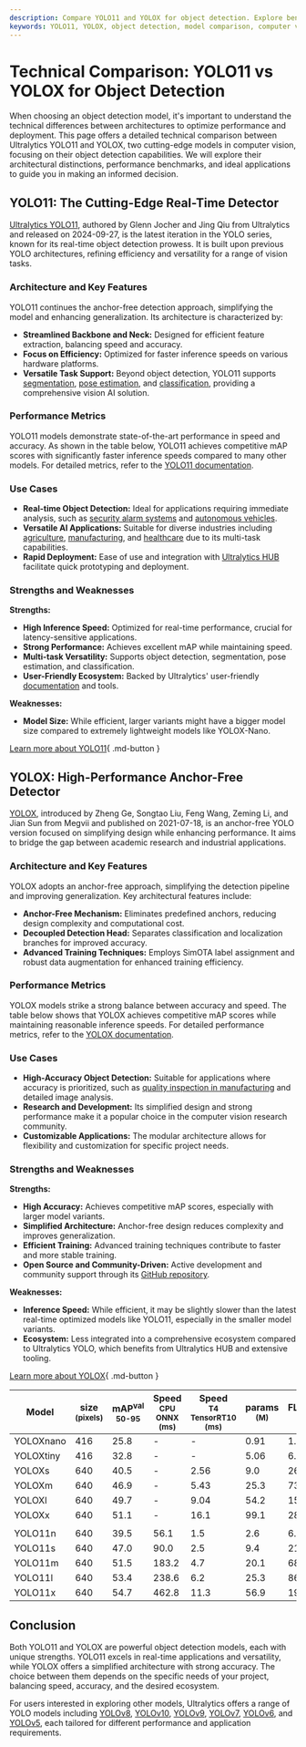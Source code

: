 ```yaml
---
description: Compare YOLO11 and YOLOX for object detection. Explore benchmarks, architectures, and use cases to choose the best model for your project.
keywords: YOLO11, YOLOX, object detection, model comparison, computer vision, real-time detection, deep learning, architecture comparison, Ultralytics, AI models
---
```


# Technical Comparison: YOLO11 vs YOLOX for Object Detection

When choosing an object detection model, it's important to understand the technical differences between architectures to optimize performance and deployment. This page offers a detailed technical comparison between Ultralytics YOLO11 and YOLOX, two cutting-edge models in computer vision, focusing on their object detection capabilities. We will explore their architectural distinctions, performance benchmarks, and ideal applications to guide you in making an informed decision.

<script async src="https://cdn.jsdelivr.net/npm/chart.js"></script>
<script defer src="../../javascript/benchmark.js"></script>

<canvas id="modelComparisonChart" width="1024" height="400" active-models='["YOLOX", "YOLO11"]'></canvas>

## YOLO11: The Cutting-Edge Real-Time Detector

[Ultralytics YOLO11](https://docs.ultralytics.com/models/yolo11/), authored by Glenn Jocher and Jing Qiu from Ultralytics and released on 2024-09-27, is the latest iteration in the YOLO series, known for its real-time object detection prowess. It is built upon previous YOLO architectures, refining efficiency and versatility for a range of vision tasks.

### Architecture and Key Features

YOLO11 continues the anchor-free detection approach, simplifying the model and enhancing generalization. Its architecture is characterized by:

- **Streamlined Backbone and Neck:** Designed for efficient feature extraction, balancing speed and accuracy.
- **Focus on Efficiency:** Optimized for faster inference speeds on various hardware platforms.
- **Versatile Task Support:** Beyond object detection, YOLO11 supports [segmentation](https://docs.ultralytics.com/tasks/segment/), [pose estimation](https://docs.ultralytics.com/tasks/pose/), and [classification](https://docs.ultralytics.com/tasks/classify/), providing a comprehensive vision AI solution.

### Performance Metrics

YOLO11 models demonstrate state-of-the-art performance in speed and accuracy. As shown in the table below, YOLO11 achieves competitive mAP scores with significantly faster inference speeds compared to many other models. For detailed metrics, refer to the [YOLO11 documentation](https://docs.ultralytics.com/models/yolo11/).

### Use Cases

- **Real-time Object Detection:** Ideal for applications requiring immediate analysis, such as [security alarm systems](https://www.ultralytics.com/blog/security-alarm-system-projects-with-ultralytics-yolov8) and [autonomous vehicles](https://www.ultralytics.com/solutions/ai-in-self-driving).
- **Versatile AI Applications:** Suitable for diverse industries including [agriculture](https://www.ultralytics.com/solutions/ai-in-agriculture), [manufacturing](https://www.ultralytics.com/solutions/ai-in-manufacturing), and [healthcare](https://www.ultralytics.com/solutions/ai-in-healthcare) due to its multi-task capabilities.
- **Rapid Deployment:** Ease of use and integration with [Ultralytics HUB](https://www.ultralytics.com/hub) facilitate quick prototyping and deployment.

### Strengths and Weaknesses

**Strengths:**

- **High Inference Speed:** Optimized for real-time performance, crucial for latency-sensitive applications.
- **Strong Performance:** Achieves excellent mAP while maintaining speed.
- **Multi-task Versatility:** Supports object detection, segmentation, pose estimation, and classification.
- **User-Friendly Ecosystem:** Backed by Ultralytics' user-friendly [documentation](https://docs.ultralytics.com/) and tools.

**Weaknesses:**

- **Model Size:** While efficient, larger variants might have a bigger model size compared to extremely lightweight models like YOLOX-Nano.

[Learn more about YOLO11](https://docs.ultralytics.com/models/yolo11/){ .md-button }

## YOLOX: High-Performance Anchor-Free Detector

[YOLOX](https://github.com/Megvii-BaseDetection/YOLOX), introduced by Zheng Ge, Songtao Liu, Feng Wang, Zeming Li, and Jian Sun from Megvii and published on 2021-07-18, is an anchor-free YOLO version focused on simplifying design while enhancing performance. It aims to bridge the gap between academic research and industrial applications.

### Architecture and Key Features

YOLOX adopts an anchor-free approach, simplifying the detection pipeline and improving generalization. Key architectural features include:

- **Anchor-Free Mechanism:** Eliminates predefined anchors, reducing design complexity and computational cost.
- **Decoupled Detection Head:** Separates classification and localization branches for improved accuracy.
- **Advanced Training Techniques:** Employs SimOTA label assignment and robust data augmentation for enhanced training efficiency.

### Performance Metrics

YOLOX models strike a strong balance between accuracy and speed. The table below shows that YOLOX achieves competitive mAP scores while maintaining reasonable inference speeds. For detailed performance metrics, refer to the [YOLOX documentation](https://yolox.readthedocs.io/en/latest/).

### Use Cases

- **High-Accuracy Object Detection:** Suitable for applications where accuracy is prioritized, such as [quality inspection in manufacturing](https://www.ultralytics.com/blog/computer-vision-in-manufacturing-improving-production-and-quality) and detailed image analysis.
- **Research and Development:** Its simplified design and strong performance make it a popular choice in the computer vision research community.
- **Customizable Applications:** The modular architecture allows for flexibility and customization for specific project needs.

### Strengths and Weaknesses

**Strengths:**

- **High Accuracy:** Achieves competitive mAP scores, especially with larger model variants.
- **Simplified Architecture:** Anchor-free design reduces complexity and improves generalization.
- **Efficient Training:** Advanced training techniques contribute to faster and more stable training.
- **Open Source and Community-Driven:** Active development and community support through its [GitHub repository](https://github.com/Megvii-BaseDetection/YOLOX).

**Weaknesses:**

- **Inference Speed:** While efficient, it may be slightly slower than the latest real-time optimized models like YOLO11, especially in the smaller model variants.
- **Ecosystem:** Less integrated into a comprehensive ecosystem compared to Ultralytics YOLO, which benefits from Ultralytics HUB and extensive tooling.

[Learn more about YOLOX](https://yolox.readthedocs.io/en/latest/){ .md-button }

| Model     | size<br><sup>(pixels) | mAP<sup>val<br>50-95 | Speed<br><sup>CPU ONNX<br>(ms) | Speed<br><sup>T4 TensorRT10<br>(ms) | params<br><sup>(M) | FLOPs<br><sup>(B) |
| --------- | --------------------- | -------------------- | ------------------------------ | ----------------------------------- | ------------------ | ----------------- |
| YOLOXnano | 416                   | 25.8                 | -                              | -                                   | 0.91               | 1.08              |
| YOLOXtiny | 416                   | 32.8                 | -                              | -                                   | 5.06               | 6.45              |
| YOLOXs    | 640                   | 40.5                 | -                              | 2.56                                | 9.0                | 26.8              |
| YOLOXm    | 640                   | 46.9                 | -                              | 5.43                                | 25.3               | 73.8              |
| YOLOXl    | 640                   | 49.7                 | -                              | 9.04                                | 54.2               | 155.6             |
| YOLOXx    | 640                   | 51.1                 | -                              | 16.1                                | 99.1               | 281.9             |
|           |                       |                      |                                |                                     |                    |                   |
| YOLO11n   | 640                   | 39.5                 | 56.1                           | 1.5                                 | 2.6                | 6.5               |
| YOLO11s   | 640                   | 47.0                 | 90.0                           | 2.5                                 | 9.4                | 21.5              |
| YOLO11m   | 640                   | 51.5                 | 183.2                          | 4.7                                 | 20.1               | 68.0              |
| YOLO11l   | 640                   | 53.4                 | 238.6                          | 6.2                                 | 25.3               | 86.9              |
| YOLO11x   | 640                   | 54.7                 | 462.8                          | 11.3                                | 56.9               | 194.9             |

## Conclusion

Both YOLO11 and YOLOX are powerful object detection models, each with unique strengths. YOLO11 excels in real-time applications and versatility, while YOLOX offers a simplified architecture with strong accuracy. The choice between them depends on the specific needs of your project, balancing speed, accuracy, and the desired ecosystem.

For users interested in exploring other models, Ultralytics offers a range of YOLO models including [YOLOv8](https://docs.ultralytics.com/models/yolov8/), [YOLOv10](https://docs.ultralytics.com/models/yolov10/), [YOLOv9](https://docs.ultralytics.com/models/yolov9/), [YOLOv7](https://docs.ultralytics.com/models/yolov7/), [YOLOv6](https://docs.ultralytics.com/models/yolov6/), and [YOLOv5](https://docs.ultralytics.com/models/yolov5/), each tailored for different performance and application requirements.
